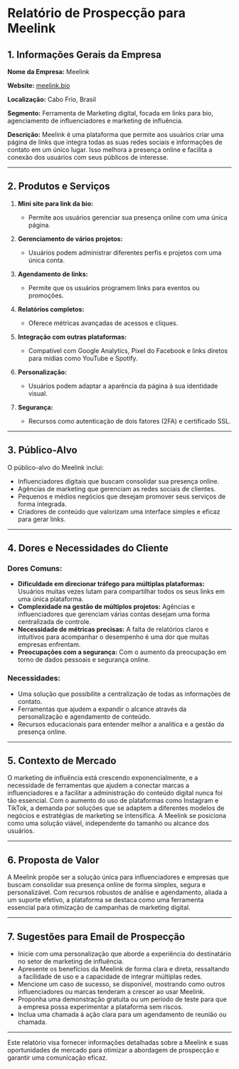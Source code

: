 # Relatório de Prospecção para Meelink

## 1. Informações Gerais da Empresa

**Nome da Empresa:** Meelink

**Website:** [meelink.bio](http://www.meelink.bio)

**Localização:** Cabo Frio, Brasil

**Segmento:** Ferramenta de Marketing digital, focada em links para bio, agenciamento de influenciadores e marketing de influência.

**Descrição:** Meelink é uma plataforma que permite aos usuários criar uma página de links que integra todas as suas redes sociais e informações de contato em um único lugar. Isso melhora a presença online e facilita a conexão dos usuários com seus públicos de interesse.

---

## 2. Produtos e Serviços

1. **Mini site para link da bio:**
   - Permite aos usuários gerenciar sua presença online com uma única página.

2. **Gerenciamento de vários projetos:**
   - Usuários podem administrar diferentes perfis e projetos com uma única conta.

3. **Agendamento de links:**
   - Permite que os usuários programem links para eventos ou promoções.

4. **Relatórios completos:**
   - Oferece métricas avançadas de acessos e cliques.

5. **Integração com outras plataformas:**
   - Compatível com Google Analytics, Pixel do Facebook e links diretos para mídias como YouTube e Spotify.

6. **Personalização:**
   - Usuários podem adaptar a aparência da página à sua identidade visual.

7. **Segurança:**
   - Recursos como autenticação de dois fatores (2FA) e certificado SSL.

---

## 3. Público-Alvo

O público-alvo do Meelink inclui:
- Influenciadores digitais que buscam consolidar sua presença online.
- Agências de marketing que gerenciam as redes sociais de clientes.
- Pequenos e médios negócios que desejam promover seus serviços de forma integrada.
- Criadores de conteúdo que valorizam uma interface simples e eficaz para gerar links.

---

## 4. Dores e Necessidades do Cliente

### Dores Comuns:
- **Dificuldade em direcionar tráfego para múltiplas plataformas:** Usuários muitas vezes lutam para compartilhar todos os seus links em uma única plataforma.
- **Complexidade na gestão de múltiplos projetos:** Agências e influenciadores que gerenciam várias contas desejam uma forma centralizada de controle.
- **Necessidade de métricas precisas:** A falta de relatórios claros e intuitivos para acompanhar o desempenho é uma dor que muitas empresas enfrentam.
- **Preocupações com a segurança:** Com o aumento da preocupação em torno de dados pessoais e segurança online.

### Necessidades:
- Uma solução que possibilite a centralização de todas as informações de contato.
- Ferramentas que ajudem a expandir o alcance através da personalização e agendamento de conteúdo.
- Recursos educacionais para entender melhor a analítica e a gestão da presença online.

---

## 5. Contexto de Mercado

O marketing de influência está crescendo exponencialmente, e a necessidade de ferramentas que ajudem a conectar marcas a influenciadores e a facilitar a administração do conteúdo digital nunca foi tão essencial. Com o aumento do uso de plataformas como Instagram e TikTok, a demanda por soluções que se adaptem a diferentes modelos de negócios e estratégias de marketing se intensifica. A Meelink se posiciona como uma solução viável, independente do tamanho ou alcance dos usuários.

---

## 6. Proposta de Valor

A Meelink propõe ser a solução única para influenciadores e empresas que buscam consolidar sua presença online de forma simples, segura e personalizável. Com recursos robustos de análise e agendamento, aliada a um suporte efetivo, a plataforma se destaca como uma ferramenta essencial para otimização de campanhas de marketing digital.

---

## 7. Sugestões para Email de Prospecção

- Inicie com uma personalização que aborde a experiência do destinatário no setor de marketing de influência.
- Apresente os benefícios da Meelink de forma clara e direta, ressaltando a facilidade de uso e a capacidade de integrar múltiplas redes.
- Mencione um caso de sucesso, se disponível, mostrando como outros influenciadores ou marcas tenderam a crescer ao usar Meelink.
- Proponha uma demonstração gratuita ou um período de teste para que a empresa possa experimentar a plataforma sem riscos.
- Inclua uma chamada à ação clara para um agendamento de reunião ou chamada.

---

Este relatório visa fornecer informações detalhadas sobre a Meelink e suas oportunidades de mercado para otimizar a abordagem de prospecção e garantir uma comunicação eficaz.